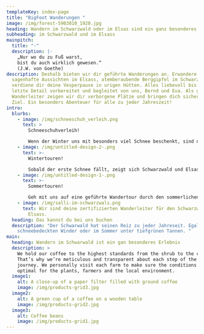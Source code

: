 ```yaml
---
templateKey: index-page
title: "BigFoot Wanderungen "
image: /img/forest-5903010_1920.jpg
heading: Wandern im Schwarzwald oder im Elsas sind ein ganz besonderes Erlebniss
subheading: im Schwarzwald und im Elsass
mainpitch:
  title: "-"
  description: |-
    „Nur wo du zu Fuß warst, 
    bist du auch wirklich gewesen.“
    (J.W. von Goethe)
description: Deshalb bieten wir dir geführte Wanderungen an. Erwandere dir
  sagenhafte Aussichten im Elsass, atemberaubende Berggipfel im Schwarzwald und
  verdiene dir deine Vesperpause in urigen Hütten. Alles liebevoll bis ins
  letzte Detail vorbereitet und begleitet von uns, Bernd und Eva. Als geprüfte
  Wanderleiter zeigen wir dir verborgene Plätze und bringen dich sicher an das
  Ziel. Ein besonders Abenteuer für alle zu jeder Jahreszeit!
intro:
  blurbs:
    - image: /img/schneeschuh_verleih.png
      text: >
        Schneeschuhverleih! 

        Wenn der Winter uns mit besonders viel Schnee beschenkt, sind normale Wanderungen im Gebirge nur schwer möglich. Deshalb haben wir Schneeschuhe um Wandergruppen bis zwanzig Personen auszustatten. Wer also für ein ganz besonderes Abenteuer zu haben ist, leiht sich bei uns Schneeschuhe, oder macht eine geführte Schneeschuhtour mit uns.
    - image: /img/untitled-design-2-.png
      text: >-
        Wintertouren!

        Sobald der erste Schnee fällt, zeigt sich Schwarzwald und Elsass als romantisches Winterwunderland. Eine geführte Wanderung, oder sogar eine Schneeschuhtour, machen jetzt besonders viel Spaß. Wir sorgen natürlich für genügend Gelegenheiten zum Aufwärmen. Frag uns auch gerne nach unseren Wochenendangeboten mit Übernachtungen. 
    - image: /img/untitled-design-1-.png
      text: >-
        Sommertouren!

        Geh mit uns auf eine geführte Wandertour durch den sommerlichen Schwarzwald. Erklimme Berge im Elsass und erhol dich an kühlen Flüssen oder verborgenen Bergseen. Lass dir Geschichten und Sagen aus der Umgebung erzählen und erlebe ein Abenteuer, das dir noch lange in Erinnerung bleiben wird.
    - image: /img/salli-im-schwarzwals.png
      text: Wir sind deine zertifizierten Wanderleiter für den Schwarzwald und das
        Elsass.
  heading: Das kannst du bei uns buchen
  description: "Der Schwarwald hat seinen Reiz zu jeder Jahreseit. Egal ob im
    schneebedeckten Winder oder im Sommer unter tiefgrünen Tannen. "
main:
  heading: Wandern im Schwarwald ist ein gan besonderes Erlebnis
  description: >
    We hold our coffee to the highest standards from the shrub to the cup.
    That’s why we’re meticulous and transparent about each step of the coffee’s
    journey. We personally visit each farm to make sure the conditions are
    optimal for the plants, farmers and the local environment.
  image1:
    alt: A close-up of a paper filter filled with ground coffee
    image: /img/products-grid3.jpg
  image2:
    alt: A green cup of a coffee on a wooden table
    image: /img/products-grid2.jpg
  image3:
    alt: Coffee beans
    image: /img/products-grid1.jpg
---
```


